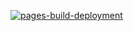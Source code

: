 [![pages-build-deployment](https://github.com/sophiebea/sophiebea.github.io/actions/workflows/pages/pages-build-deployment/badge.svg)](https://github.com/sophiebea/sophiebea.github.io/actions/workflows/pages/pages-build-deployment)
